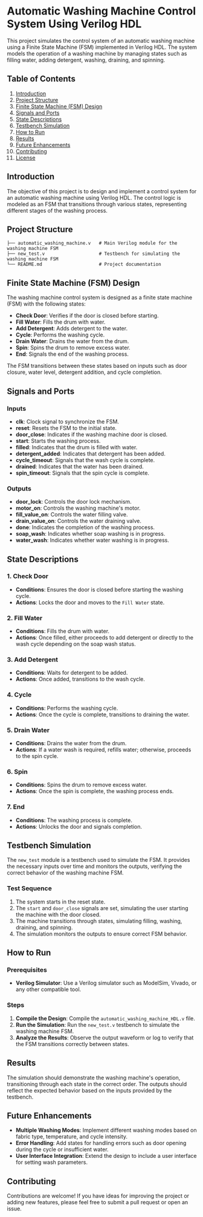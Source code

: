 
# Automatic Washing Machine Control System Using Verilog HDL

This project simulates the control system of an automatic washing machine using a Finite State Machine (FSM) implemented in Verilog HDL. The system models the operation of a washing machine by managing states such as filling water, adding detergent, washing, draining, and spinning.
## Table of Contents

1. [Introduction](#introduction)
2. [Project Structure](#project-structure)
3. [Finite State Machine (FSM) Design](#finite-state-machine-fsm-design)
4. [Signals and Ports](#signals-and-ports)
5. [State Descriptions](#state-descriptions)
6. [Testbench Simulation](#testbench-simulation)
7. [How to Run](#how-to-run)
8. [Results](#results)
9. [Future Enhancements](#future-enhancements)
10. [Contributing](#contributing)
11. [License](#license)

## Introduction

The objective of this project is to design and implement a control system for an automatic washing machine using Verilog HDL. The control logic is modeled as an FSM that transitions through various states, representing different stages of the washing process.

## Project Structure

```
├── automatic_washing_machine.v   # Main Verilog module for the washing machine FSM
├── new_test.v                    # Testbench for simulating the washing machine FSM
└── README.md                     # Project documentation
```

## Finite State Machine (FSM) Design

The washing machine control system is designed as a finite state machine (FSM) with the following states:

- **Check Door**: Verifies if the door is closed before starting.
- **Fill Water**: Fills the drum with water.
- **Add Detergent**: Adds detergent to the water.
- **Cycle**: Performs the washing cycle.
- **Drain Water**: Drains the water from the drum.
- **Spin**: Spins the drum to remove excess water.
- **End**: Signals the end of the washing process.

The FSM transitions between these states based on inputs such as door closure, water level, detergent addition, and cycle completion.

## Signals and Ports

### Inputs

- **clk**: Clock signal to synchronize the FSM.
- **reset**: Resets the FSM to the initial state.
- **door_close**: Indicates if the washing machine door is closed.
- **start**: Starts the washing process.
- **filled**: Indicates that the drum is filled with water.
- **detergent_added**: Indicates that detergent has been added.
- **cycle_timeout**: Signals that the wash cycle is complete.
- **drained**: Indicates that the water has been drained.
- **spin_timeout**: Signals that the spin cycle is complete.

### Outputs

- **door_lock**: Controls the door lock mechanism.
- **motor_on**: Controls the washing machine's motor.
- **fill_value_on**: Controls the water filling valve.
- **drain_value_on**: Controls the water draining valve.
- **done**: Indicates the completion of the washing process.
- **soap_wash**: Indicates whether soap washing is in progress.
- **water_wash**: Indicates whether water washing is in progress.

## State Descriptions

### 1. **Check Door**
   - **Conditions**: Ensures the door is closed before starting the washing cycle.
   - **Actions**: Locks the door and moves to the `Fill Water` state.

### 2. **Fill Water**
   - **Conditions**: Fills the drum with water.
   - **Actions**: Once filled, either proceeds to add detergent or directly to the wash cycle depending on the soap wash status.

### 3. **Add Detergent**
   - **Conditions**: Waits for detergent to be added.
   - **Actions**: Once added, transitions to the wash cycle.

### 4. **Cycle**
   - **Conditions**: Performs the washing cycle.
   - **Actions**: Once the cycle is complete, transitions to draining the water.

### 5. **Drain Water**
   - **Conditions**: Drains the water from the drum.
   - **Actions**: If a water wash is required, refills water; otherwise, proceeds to the spin cycle.

### 6. **Spin**
   - **Conditions**: Spins the drum to remove excess water.
   - **Actions**: Once the spin is complete, the washing process ends.

### 7. **End**
   - **Conditions**: The washing process is complete.
   - **Actions**: Unlocks the door and signals completion.

## Testbench Simulation

The `new_test` module is a testbench used to simulate the FSM. It provides the necessary inputs over time and monitors the outputs, verifying the correct behavior of the washing machine FSM.

### Test Sequence

1. The system starts in the reset state.
2. The `start` and `door_close` signals are set, simulating the user starting the machine with the door closed.
3. The machine transitions through states, simulating filling, washing, draining, and spinning.
4. The simulation monitors the outputs to ensure correct FSM behavior.

## How to Run

### Prerequisites

- **Verilog Simulator**: Use a Verilog simulator such as ModelSim, Vivado, or any other compatible tool.

### Steps

1. **Compile the Design**: Compile the `automatic_washing_machine_HDL.v` file.
2. **Run the Simulation**: Run the `new_test.v` testbench to simulate the washing machine FSM.
3. **Analyze the Results**: Observe the output waveform or log to verify that the FSM transitions correctly between states.

## Results

The simulation should demonstrate the washing machine's operation, transitioning through each state in the correct order. The outputs should reflect the expected behavior based on the inputs provided by the testbench.

## Future Enhancements

- **Multiple Washing Modes**: Implement different washing modes based on fabric type, temperature, and cycle intensity.
- **Error Handling**: Add states for handling errors such as door opening during the cycle or insufficient water.
- **User Interface Integration**: Extend the design to include a user interface for setting wash parameters.

## Contributing

Contributions are welcome! If you have ideas for improving the project or adding new features, please feel free to submit a pull request or open an issue.
